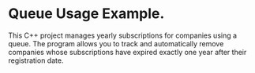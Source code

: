 # Queue Usage Example.

This C++ project manages yearly subscriptions for companies using a queue. The program allows you to track and automatically remove companies whose subscriptions have expired exactly one year after their registration date.
